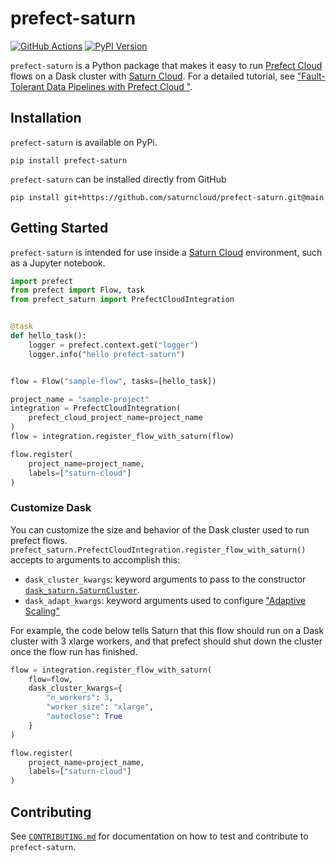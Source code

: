 # prefect-saturn

[![GitHub Actions](https://github.com/saturncloud/prefect-saturn/workflows/GitHub%20Actions/badge.svg)](https://github.com/saturncloud/prefect-saturn/actions/workflows/main.yml?query=branch%3Amain)
[![PyPI Version](https://img.shields.io/pypi/v/prefect-saturn.svg)](https://pypi.org/project/prefect-saturn)

`prefect-saturn` is a Python package that makes it easy to run [Prefect Cloud](https://www.prefect.io/cloud/) flows on a Dask cluster with [Saturn Cloud](https://www.saturncloud.io/). For a detailed tutorial, see ["Fault-Tolerant Data Pipelines with Prefect Cloud
"](https://www.saturncloud.io/docs/tutorials/prefect-cloud/).

## Installation

`prefect-saturn` is available on PyPi.

```shell
pip install prefect-saturn
```

`prefect-saturn` can be installed directly from GitHub

```shell
pip install git+https://github.com/saturncloud/prefect-saturn.git@main
```

## Getting Started

`prefect-saturn` is intended for use inside a [Saturn Cloud](https://www.saturncloud.io/) environment, such as a Jupyter notebook.

```python
import prefect
from prefect import Flow, task
from prefect_saturn import PrefectCloudIntegration


@task
def hello_task():
    logger = prefect.context.get("logger")
    logger.info("hello prefect-saturn")


flow = Flow("sample-flow", tasks=[hello_task])

project_name = "sample-project"
integration = PrefectCloudIntegration(
    prefect_cloud_project_name=project_name
)
flow = integration.register_flow_with_saturn(flow)

flow.register(
    project_name=project_name,
    labels=["saturn-cloud"]
)
```

### Customize Dask

You can customize the size and behavior of the Dask cluster used to run prefect flows. `prefect_saturn.PrefectCloudIntegration.register_flow_with_saturn()` accepts to arguments to accomplish this:

* `dask_cluster_kwargs`: keyword arguments to pass to the constructor [`dask_saturn.SaturnCluster`](https://github.com/saturncloud/dask-saturn/blob/936c91d54964f578b7224fa9c6fea7ea812e47d7/dask_saturn/core.py#L68-L94).
* `dask_adapt_kwargs`: keyword arguments used to configure ["Adaptive Scaling"](https://docs.dask.org/en/latest/setup/adaptive.html)

For example, the code below tells Saturn that this flow should run on a Dask cluster with 3 xlarge workers, and that prefect should shut down the cluster once the flow run has finished.

```python
flow = integration.register_flow_with_saturn(
    flow=flow,
    dask_cluster_kwargs={
        "n_workers": 3,
        "worker_size": "xlarge",
        "autoclose": True
    }
)

flow.register(
    project_name=project_name,
    labels=["saturn-cloud"]
)
```

## Contributing

See [`CONTRIBUTING.md`](./CONTRIBUTING.md) for documentation on how to test and contribute to `prefect-saturn`.
